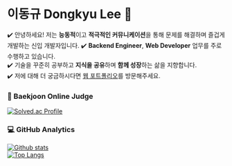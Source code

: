 # 이동규 Dongkyu Lee 👋

✔️ 안녕하세요! 저는 **능동적**이고 **적극적인 커뮤니케이션**을 통해 문제를 해결하며 즐겁게 개발하는 신입 개발자입니다.
✔️ **Backend Engineer**, **Web Developer** 업무를 주로 수행하고 있습니다.  
✔️ 기술을 꾸준히 공부하고 **지식을 공유**하며 **함께 성장**하는 삶을 지향합니다.  
✔️ 저에 대해 더 궁금하시다면 [웹 포트폴리오](https://unit74.github.io/)를 방문해주세요.

### 🤔 Baekjoon Online Judge

[![Solved.ac Profile](http://mazassumnida.wtf/api/v2/generate_badge?boj=unit74)](https://solved.ac/profile/unit74)

### 💻 GitHub Analytics

[![Github stats](https://github-readme-stats.vercel.app/api?username=unit74&show_icons=true&theme=algolia)](https://github.com/unit74/)  
[![Top Langs](https://github-readme-stats.vercel.app/api/top-langs/?username=unit74&layout=compact&theme=algolia)](https://github.com/unit74/)
